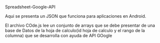 Spreadsheet-Google-API


Aqui se presenta un JSON que funciona para aplicaciones en Android.

El archivo COde.js lee un conjunto de arrays que se debe presentar de una base de Datos de la hoja de calculo(id hoja de calculo y el rango de la columna) que se desarrolla con ayuda de API GOogle
